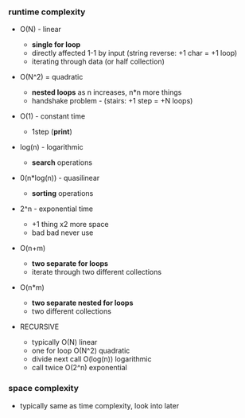 ### runtime complexity
- O(N) - linear 
    - **single for loop**
    - directly affected 1-1 by input (string reverse: +1 char = +1 loop)
    - iterating through data (or half collection) 

- O(N^2) = quadratic 
    - **nested loops** as n increases, n*n more things 
    - handshake problem - (stairs: +1 step = +N loops)

- O(1) - constant time 
    - 1step (**print**)

- log(n) - logarithmic 
    - **search** operations

- 0(n*log(n)) - quasilinear
    - **sorting** operations

- 2^n - exponential time
    - +1 thing x2 more space
    - bad bad never use

- O(n+m) 
    - **two separate for loops**
    - iterate through two different collections

- O(n*m) 
    - **two separate nested for loops** 
    - two different collections

- RECURSIVE
    - typically O(N) linear
    - one for loop O(N^2) quadratic
    - divide next call O(log(n)) logarithmic
    - call twice O(2^n) exponential


### space complexity
- typically same as time complexity, look into later 
